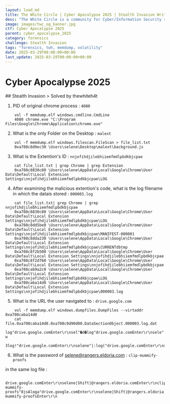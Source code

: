 ```yaml
---
layout: load_md
title: The White Circle | Cyber Apocalypse 2025 | Stealth Invasion Writeup
desc: "The White Circle is a community for Cyber/Information Security students, enthusiasts and professionals. You can discuss anything related to Security, share your knowledge with others, get help when you need it and proceed further in your journey with amazing people from all over the world."
image: images/twc_og_banner.jpg
ctf: Cyber Apocalypse 2025
parent: cyber_apocalypse_2025
category: forensics
challenge: Stealth Invasion
tags: "forensics, twh, memdump, volatility"
date: 2025-03-29T00:00:00+00:00
last_update: 2025-03-29T00:00:00+00:00
---
```


<h1 class="heading card-title white-text">Cyber Apocalypse 2025</h1>
## Stealth Invasion
> Solved by thewhiteh4t


1. PID of original chrome process : `4080`

```    
    vol -f memdump.elf windows.cmdline.CmdLine
    4080 chrome.exe "C:\Program Files\Google\Chrome\Application\chrome.exe"
```

2. What is the only Folder on the Desktop : `malext`

```    
    vol -f memdump.elf windows.filescan.FileScan > file_list.txt
    0xa708c8d9ec30 \Users\selene\Desktop\malext\background.js
```

3. What is the Extention's ID : `nnjofihdjilebhiiemfmdlpbdkbjcpae`

```    
    cat file_list.txt | grep Chrome | grep Extension
    0xa708c8830c80 \Users\selene\AppData\Local\Google\Chrome\User Data\Default\Local Extension Settings\nnjofihdjilebhiiemfmdlpbdkbjcpae\LOG
```

4. After examining the malicious extention's code, what is the log filename in which the datais stored : `000003.log`

```    
    cat file_list.txt| grep Chrome | grep nnjofihdjilebhiiemfmdlpbdkbjcpae
    0xa708c8830c80 \Users\selene\AppData\Local\Google\Chrome\User Data\Default\Local Extension Settings\nnjofihdjilebhiiemfmdlpbdkbjcpae\LOG
    0xa708c8dd5be0 \Users\selene\AppData\Local\Google\Chrome\User Data\Default\Local Extension Settings\nnjofihdjilebhiiemfmdlpbdkbjcpae\MANIFEST-000001
    0xa708c8dda230 \Users\selene\AppData\Local\Google\Chrome\User Data\Default\Local Extension Settings\nnjofihdjilebhiiemfmdlpbdkbjcpae\CURRENTdbtmp
    0xa708c8f2b500 \Users\selene\AppData\Local\Google\Chrome\User Data\Default\Local Extension Settings\nnjofihdjilebhiiemfmdlpbdkbjcpae
    0xa708c8f2d760 \Users\selene\AppData\Local\Google\Chrome\User Data\Default\Local Extension Settings\nnjofihdjilebhiiemfmdlpbdkbjcpae
    0xa708cab9a2c0 \Users\selene\AppData\Local\Google\Chrome\User Data\Default\Local Extension Settings\nnjofihdjilebhiiemfmdlpbdkbjcpae\LOG
    0xa708caba14d0 \Users\selene\AppData\Local\Google\Chrome\User Data\Default\Local Extension Settings\nnjofihdjilebhiiemfmdlpbdkbjcpae\000003.log
```

5. What is the URL the user navigated to : `drive.google.com`

```
    vol -f memdump.elf windows.dumpfiles.DumpFiles --virtaddr 0xa708caba14d0
    cat file.0xa708caba14d0.0xa708c9d90d00.DataSectionObject.000003.log.dat
    log"drive.google.comEnter\r\nsel"�d�log"drive.google.comEnter\r\nsele" w
    3log!"drive.google.comEnter\r\nselene"|:log("drive.google.comEnter\r\nselene|Shift|"Xu@<;log)"drive.google.comEnter\r\nselene|Shift|@"�g<log*"drive.google.co
```

6. What is the password of selene@rangers.eldoria.com : `clip-mummify-proofs`

in the same log file :

```
    drive.google.comEnter\r\nselene|Shift|@rangers.eldoria.comEnter\r\nclip-mummify-proofs"8jsAloga"drive.google.comEnter\r\nselene|Shift|@rangers.eldoria.comEnter\r\nclip-mummify-proofsEnter\r\n
```

